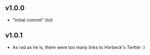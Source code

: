 ## v1.0.0

- "Initial commit" (lol)

## v1.0.1

- As rad as he is, there were too many links to Horbeck's Twitter :)
